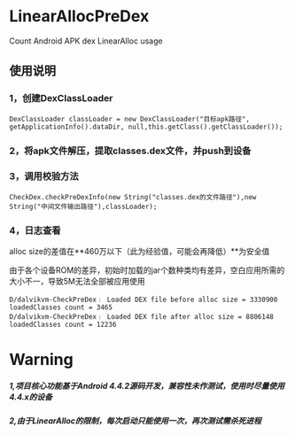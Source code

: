 # LinearAllocPreDex
Count Android APK dex LinearAlloc usage
## 使用说明
### 1，创建DexClassLoader
    DexClassLoader classLoader = new DexClassLoader("目标apk路径", getApplicationInfo().dataDir, null,this.getClass().getClassLoader());
### 2，将apk文件解压，提取classes.dex文件，并push到设备
### 3，调用校验方法
    CheckDex.checkPreDexInfo(new String("classes.dex的文件路径"),new String("中间文件输出路径"),classLoader);
### 4，日志查看
alloc size的差值在**460万以下（此为经验值，可能会再降低）**为安全值


由于各个设备ROM的差异，初始时加载的jar个数种类均有差异，空白应用所需的大小不一，导致5M无法全部被应用使用
```
D/dalvikvm-CheckPreDex﹕ Loaded DEX file before alloc size = 3330900  loadedClasses count = 3465
D/dalvikvm-CheckPreDex﹕ Loaded DEX file after alloc size = 8806148 loadedClasses count = 12236
```

# Warning 
##### 1,**项目核心功能基于Android 4.4.2源码开发，兼容性未作测试，使用时尽量使用4.4.x的设备**
##### 2,**由于LinearAlloc的限制，每次启动只能使用一次，再次测试需杀死进程**

